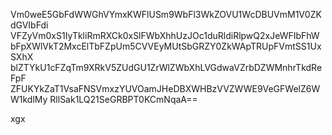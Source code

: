 Vm0weE5GbFdWWGhVYmxKWFlUSm9WbFl3WkZOVU1WcDBUVmM1V0ZKdGVIbFdi
VFZyVm0xS1IyTkliRmRXCk0xSlFWbXhhUzJOc1duRldiRlpwQ2xJeWFIbFhW
bFpXWlVkT2MxcElTbFZpUm5CVVEyMUtSbGRZY0ZkWApTRUpFVmtSS1UxSXhX
blZTYkU1cFZqTm9XRkV5ZUdGU1ZrWlZWbXhLVGdwaVZrbDZWMnhrTkdReFpF
ZFUKYkZaT1VsaFNSVmxzYUVOamJHeDBXWHBzVVZWWE9VeGFWelZ6WW1kdlMy
RllSak1LQ21SeGRBPT0KCmNqaA==

xgx